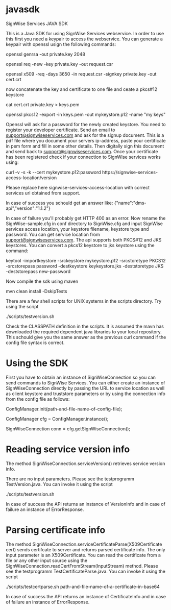 # javasdk
SignWise Services JAVA SDK
 
This is a Java SDK for using SignWise Services webservice. In order to use this first you need a keypair to
access the webservice. You can generate a keypair with openssl usign the following commands:

openssl genrsa -out private.key 2048

openssl req -new -key private.key -out request.csr

openssl x509 -req -days 3650 -in request.csr -signkey private.key -out cert.crt

now concatenate the key and certificate to one file and ceate a pkcs#12 keystore

cat cert.crt private.key > keys.pem

openssl pkcs12 -export -in keys.pem -out mykeystore.p12 -name "my keys"

Openssl will ask for a password for the newly created keystore.
You need to register your developer certificate. Send an email to support@signwiseservices.com and
ask for the signup document. This is a pdf file where you document your servers ip-address, paste your certificate
in pem form and fill in some other details. Then digitally sign this document and send back to support@signwiseservices.com.
Once your certificate has been registered check if your connection to SignWise services works using:

curl -v -s -k --cert mykeystore.p12:password https://signwise-services-access-location/version

Please replace here signwise-services-access-location with correct services url obtained from support.

In case of success you schould get an answer like:
{"name":"dms-api","version":"1.1.2"}

In case of failure you'll probably get HTTP 400 as an error.
Now rename the SignWise-sample.cfg in conf directory to SignWise.cfg and input SignWise services access location, your keystore filename, keystore type
and password. You can get service location from support@signwiseservices.com. The api supports both PKCS#12 and JKS keystores. You can convert a pkcs12 keystore to jks keystore using the command:

keytool -importkeystore -srckeystore mykeystore.p12 -srcstoretype PKCS12 -srcstorepass password -destkeystore keykeystore.jks -deststoretype JKS -deststorepass new-password

Now compile the sdk using maven

mvn clean install -DskipTests

There are a few shell scripts for UNIX systems in the scripts directory. Try using the script

./scripts/testversion.sh

Check the CLASSPATH definition in the scripts. It is assumed the mavn has downloaded the required dependent java libraries to your local repository.
This schould give you the same answer as the previous curl command if the config file syntax is correct.

# Using the SDK
First you have to obtain an instance of SignWiseConnection so you can send commands to SignWise Services. 
You can either create an instance of SignWiseConnection directly by passing the URL to service location as well as
client keystore and truststore parameters or by using the connection info from the config file as follows:

ConfigManager.init(path-and-file-name-of-config-file);

ConfigManager cfg = ConfigManager.instance();

SignWiseConnection conn = cfg.getSignWiseConnection();

# Reading service version info
The method SignWiseConnection.serviceVersion() retrieves service version info.

There are no input parameters.
Please see the testprogramm TestVersion.java. You can invoke it using the script

./scripts/testversion.sh

In case of success the API returns an instance of VersionInfo and in case of failure an instance of ErrorResponse.

# Parsing certificate info
The method SignWiseConnection.serviceCertificateParse(X509Certificate cert) sends certifcate to server and returns parsed certificate info.
The only input parameter is an X509Certificate. You can read the certificate from a file or any other input source using the SignWiseConnection.readCertFromStream(InputStream) method.
Please see the testprogramm TestCertificateParse.java. You can invoke it using the script

./scripts/testcertparse.sh path-and-file-name-of-a-certificate-in-base64

In case of success the API returns an instance of CertificateInfo and in case of failure an instance of ErrorResponse.

